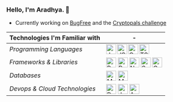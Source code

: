 ### Hello, I'm Aradhya. :wave:
- Currently working on [BugFree](http://github.com/aradhyamehta/BugFree) and the [Cryptopals challenge](https://cryptopals.com/)

Technologies I'm Familiar with | -
------------ | -------------
*Programming Languages* | <img align="left" alt="Java" width="26px" title="Java" src="https://cdn.jsdelivr.net/npm/simple-icons@v3/icons/java.svg" /> <img align="left" alt="JS" width="26px" title="JavaScript" src="https://cdn.jsdelivr.net/npm/simple-icons@v3/icons/javascript.svg" /> <img align="left" alt="Go" width="26px" title="Golang" src="https://cdn.jsdelivr.net/npm/simple-icons@v3/icons/go.svg" /> <img align="left" alt="TS" width="26px" title="TypeScript" src="https://cdn.jsdelivr.net/npm/simple-icons@v3/icons/typescript.svg" />
*Frameworks & Libraries* | <img align="middle" alt="React" width="26px" title="React" src="https://cdn.jsdelivr.net/npm/simple-icons@v3/icons/react.svg" /> <img align="middle" alt="Redux" width="26px" title="Redux" src="https://cdn.jsdelivr.net/npm/simple-icons@v3/icons/redux.svg" /> <img align="middle" alt="N" width="26px" title="NodeJS" src="https://cdn.jsdelivr.net/npm/simple-icons@v3/icons/node-dot-js.svg" /> <img align="middle" alt="S" width="26px" title="Spring" src="https://cdn.jsdelivr.net/npm/simple-icons@v3/icons/spring.svg" /> <img align="middle" alt="GQ" width="26px" title="GraphQL" src="https://cdn.jsdelivr.net/npm/simple-icons@v3/icons/apollographql.svg" />
*Databases* | <img align="middle" alt="MS" width="26px" title="MySQL" src="https://cdn.jsdelivr.net/npm/simple-icons@v3/icons/mysql.svg" /> <img align="middle" alt="MD" width="26px" title="MongoDB" src="https://cdn.jsdelivr.net/npm/simple-icons@v3/icons/mongodb.svg" />
*Devops & Cloud Technologies* | <img align="middle" alt="D" width="26px" title="Docker" src="https://cdn.jsdelivr.net/npm/simple-icons@v3/icons/docker.svg" /> <img align="middle" alt="J" width="26px" title="Jenkins" src="https://cdn.jsdelivr.net/npm/simple-icons@v3/icons/jenkins.svg" /> <img align="middle" alt="A" width="26px" title="AWS" src="https://cdn.jsdelivr.net/npm/simple-icons@v3/icons/amazonaws.svg" />